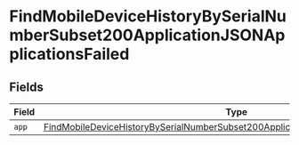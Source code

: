 # FindMobileDeviceHistoryBySerialNumberSubset200ApplicationJSONApplicationsFailed


## Fields

| Field                                                                                                                                                                                               | Type                                                                                                                                                                                                | Required                                                                                                                                                                                            | Description                                                                                                                                                                                         |
| --------------------------------------------------------------------------------------------------------------------------------------------------------------------------------------------------- | --------------------------------------------------------------------------------------------------------------------------------------------------------------------------------------------------- | --------------------------------------------------------------------------------------------------------------------------------------------------------------------------------------------------- | --------------------------------------------------------------------------------------------------------------------------------------------------------------------------------------------------- |
| `app`                                                                                                                                                                                               | [FindMobileDeviceHistoryBySerialNumberSubset200ApplicationJSONApplicationsFailedApp](../../models/operations/findmobiledevicehistorybyserialnumbersubset200applicationjsonapplicationsfailedapp.md) | :heavy_minus_sign:                                                                                                                                                                                  | N/A                                                                                                                                                                                                 |